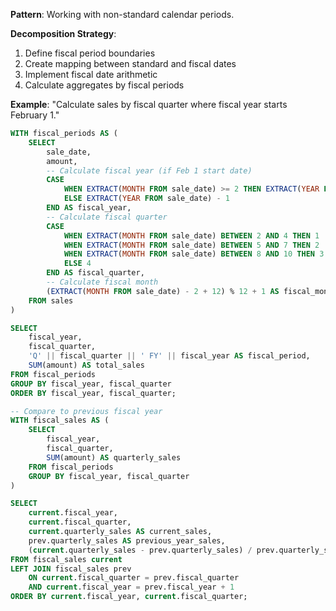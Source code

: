 **Pattern**: Working with non-standard calendar periods.

**Decomposition Strategy**:

1. Define fiscal period boundaries
2. Create mapping between standard and fiscal dates
3. Implement fiscal date arithmetic
4. Calculate aggregates by fiscal periods

**Example**: "Calculate sales by fiscal quarter where fiscal year starts February 1."

```SQL
WITH fiscal_periods AS (
    SELECT
        sale_date,
        amount,
        -- Calculate fiscal year (if Feb 1 start date)
        CASE
            WHEN EXTRACT(MONTH FROM sale_date) >= 2 THEN EXTRACT(YEAR FROM sale_date)
            ELSE EXTRACT(YEAR FROM sale_date) - 1
        END AS fiscal_year,
        -- Calculate fiscal quarter
        CASE
            WHEN EXTRACT(MONTH FROM sale_date) BETWEEN 2 AND 4 THEN 1
            WHEN EXTRACT(MONTH FROM sale_date) BETWEEN 5 AND 7 THEN 2
            WHEN EXTRACT(MONTH FROM sale_date) BETWEEN 8 AND 10 THEN 3
            ELSE 4
        END AS fiscal_quarter,
        -- Calculate fiscal month
        (EXTRACT(MONTH FROM sale_date) - 2 + 12) % 12 + 1 AS fiscal_month
    FROM sales
)

SELECT
    fiscal_year,
    fiscal_quarter,
    'Q' || fiscal_quarter || ' FY' || fiscal_year AS fiscal_period,
    SUM(amount) AS total_sales
FROM fiscal_periods
GROUP BY fiscal_year, fiscal_quarter
ORDER BY fiscal_year, fiscal_quarter;

-- Compare to previous fiscal year
WITH fiscal_sales AS (
    SELECT
        fiscal_year,
        fiscal_quarter,
        SUM(amount) AS quarterly_sales
    FROM fiscal_periods
    GROUP BY fiscal_year, fiscal_quarter
)

SELECT
    current.fiscal_year,
    current.fiscal_quarter,
    current.quarterly_sales AS current_sales,
    prev.quarterly_sales AS previous_year_sales,
    (current.quarterly_sales - prev.quarterly_sales) / prev.quarterly_sales * 100 AS growth_percentage
FROM fiscal_sales current
LEFT JOIN fiscal_sales prev
    ON current.fiscal_quarter = prev.fiscal_quarter
    AND current.fiscal_year = prev.fiscal_year + 1
ORDER BY current.fiscal_year, current.fiscal_quarter;
```
